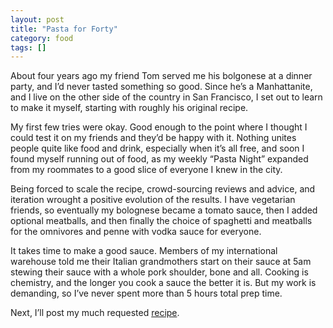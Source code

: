 ```yaml
---
layout: post
title: "Pasta for Forty"
category: food
tags: []
---
```



About four years ago my friend Tom served me his bolgonese at a dinner party, and I&#8217;d never tasted something so good. Since he&#8217;s a Manhattanite, and I live on the other side of the country in San Francisco, I set out to learn to make it myself, starting with roughly his original recipe.

My first few tries were okay. Good enough to the point where I thought I could test it on my friends and they&#8217;d be happy with it. Nothing unites people quite like food and drink, especially when it&#8217;s all free, and soon I found myself running out of food, as my weekly &#8220;Pasta Night&#8221; expanded from my roommates to a good slice of everyone I knew in the city.

Being forced to scale the recipe, crowd-sourcing reviews and advice, and iteration wrought a positive evolution of the results. I have vegetarian friends, so eventually my bolognese became a tomato sauce, then I added optional meatballs, and then finally the choice of spaghetti and meatballs for the omnivores and penne with vodka sauce for everyone.

It takes time to make a good sauce. Members of my international warehouse told me their Italian grandmothers start on their sauce at 5am stewing their sauce with a whole pork shoulder, bone and all. Cooking is chemistry, and the longer you cook a sauce the better it is. But my work is demanding, so I&#8217;ve never spent more than 5 hours total prep time.

Next, I&#8217;ll post my much requested [recipe][1].

[1]: /food/2012/pasta-for-forty-the-recipe/